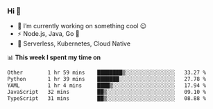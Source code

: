 ### Hi 👋

<!--
**nodejh/nodejh** is a ✨ _special_ ✨ repository because its `README.md` (this file) appears on your GitHub profile.

Here are some ideas to get you started:

- 🔭 I’m currently working on ...
- 🌱 I’m currently learning ...
- 👯 I’m looking to collaborate on ...
- 🤔 I’m looking for help with ...
- 💬 Ask me about ...
- 📫 How to reach me: ...
- 😄 Pronouns: ...
- ⚡ Fun fact: ...
-->

- 🔭 I’m currently working on something cool :wink:
- ⚡ Node.js, Java, Go :thought_balloon:
- 🤖 Serverless, Kubernetes, Cloud Native

📊 **This week I spent my time on**

<!--START_SECTION:waka-->

```txt
Other        1 hr 59 mins    ████████▒░░░░░░░░░░░░░░░░   33.27 %
Python       1 hr 39 mins    ███████░░░░░░░░░░░░░░░░░░   27.78 %
YAML         1 hr 4 mins     ████▒░░░░░░░░░░░░░░░░░░░░   17.94 %
JavaScript   32 mins         ██▒░░░░░░░░░░░░░░░░░░░░░░   09.10 %
TypeScript   31 mins         ██▒░░░░░░░░░░░░░░░░░░░░░░   08.88 %
```

<!--END_SECTION:waka-->


<!--
:traffic_light: **Visitors**

![visitors](https://visitor-badge.glitch.me/badge?page_id=nodejh.nodejh)
-->
